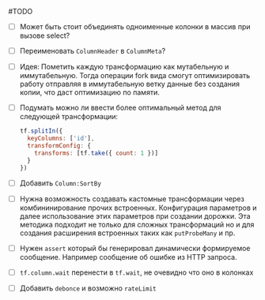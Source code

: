 #TODO

- [ ] Может быть стоит объединять одноименные колонки в массив при вызове select?

- [ ] Переименовать `ColumnHeader` в `ColumnMeta`?

- [ ] Идея: Пометить каждую трансформацию как мутабельную и иммутабельную. Тогда операции fork вида смогут оптимизировать работу отправляя в иммутабельную ветку данные без создания копии, что даст оптимизацию по памяти.

- [ ] Подумать можно ли ввести более оптимальный метод для следующей трансформации:

  ```js
  tf.splitIn({
    keyColumns: ['id'],
    transformConfig: {
      transforms: [tf.take({ count: 1 })]
    }
  })
  ```

- [ ] Добавить `Column:SortBy`

- [ ] Нужна возможность создавать кастомные трансформации через комбининирование
      прочих встроенных. Конфигурация параметров и далее использование этих параметров
      при создании дорожки. Эта методика подходит не только для сложных трансформаций
      но и для создания расширения встроенных таких как `putProbeMany` и пр.

- [ ] Нужен `assert` который бы генерировал динамически формируемое сообщение.
      Например сообщение об ошибке из HTTP запроса.

- [ ] `tf.column.wait` перенести в `tf.wait`, не очевидно что оно в колонках

- [ ] Добавить `debonce` и возможно `rateLimit`
